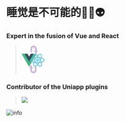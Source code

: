 # 睡觉是不可能的🥷🐼👽
### Expert in the fusion of Vue and React  
> <a href="https://github.com/devilwjp/veaury" target="_blank"><img width=60 src="https://raw.githubusercontent.com/devilwjp/VueReact/master/vuereact-combined.png"/></a>  
### Contributor of the Uniapp plugins  
> <img width=60 src="https://user-images.githubusercontent.com/38802722/170316099-9fe34d54-453e-4c3a-9d1b-bf5630141c4d.png"/>  

![info](https://github-readme-stats.vercel.app/api?username=devilwjp&count_private=true&show_icons=true&theme=cobalt&&hide=prs&show_owner=true)
